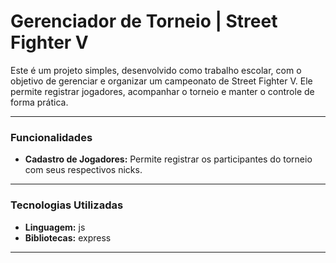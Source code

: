 # Gerenciador de Torneio | Street Fighter V

Este é um projeto simples, desenvolvido como trabalho escolar, com o objetivo de gerenciar e organizar um campeonato de Street Fighter V. Ele permite registrar jogadores, acompanhar o torneio e manter o controle de forma prática.

---

### Funcionalidades

* **Cadastro de Jogadores:** Permite registrar os participantes do torneio com seus respectivos nicks.

---

### Tecnologias Utilizadas

* **Linguagem:** js
* **Bibliotecas:** express

---
